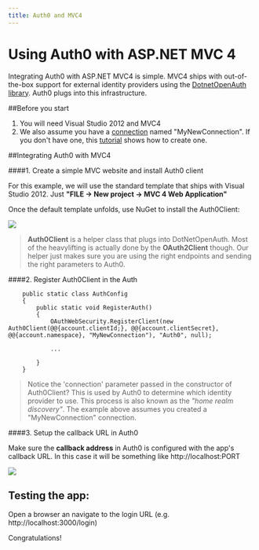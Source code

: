 ```yaml
---
title: Auth0 and MVC4
---
```

# Using Auth0 with ASP.NET MVC 4

Integrating Auth0 with ASP.NET MVC4 is simple. MVC4 ships with out-of-the-box support for external identity providers using the [DotnetOpenAuth library](http://www.dotnetopenauth.net/). Auth0 plugs into this infrastructure.

##Before you start

1. You will need Visual Studio 2012 and MVC4
2. We also assume you have a [connection](https://app.auth0.com/#/connections) named "MyNewConnection". If you don't have one, this [tutorial](createconnection) shows how to create one.

##Integrating Auth0 with MVC4

####1. Create a simple MVC website and install Auth0 client

For this example, we will use the standard template that ships with Visual Studio 2012. Just __"FILE -> New project -> MVC 4 Web Application"__

Once the default template unfolds, use NuGet to install the Auth0Client:

![](http://markdownr.blob.core.windows.net/images/8210773982.png)

>__Auth0Client__ is a helper class that plugs into DotNetOpenAuth. Most of the heavylifting is actually done by the __OAuth2Client__ though. Our helper just makes sure you are using the right endpoints and sending the right parameters to Auth0.
>

####2. Register Auth0Client in the Auth

        public static class AuthConfig
        {
            public static void RegisterAuth()
            {
                OAuthWebSecurity.RegisterClient(new Auth0Client(@@{account.clientId;}, @@{account.clientSecret}, @@{account.namespace}, "MyNewConnection"), "Auth0", null);

                ...

            }
        }

> Notice the 'connection' parameter passed in the constructor of Auth0Client? This is used by Auth0 to determine which identity provider to use. This process is also known as the _"home realm discovery"_. The example above assumes you created a "MyNewConnection" connection.  


####3. Setup the callback URL in Auth0

Make sure the __callback address__ in Auth0 is configured with the app's callback URL. In this case it will be something like http://localhost:PORT


![](http://markdownr.blob.core.windows.net/images/9043628631.png)
 
## Testing the app:

Open a browser an navigate to the login URL (e.g. http://localhost:3000/login)

Congratulations! 